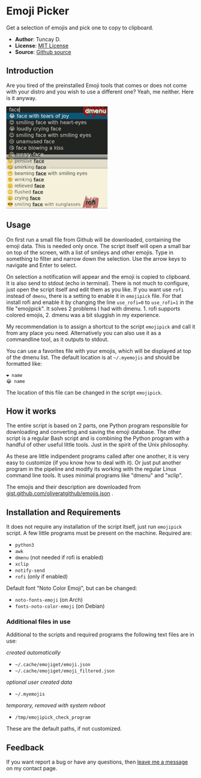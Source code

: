 # Emoji Picker

Get a selection of emojis and pick one to copy to clipboard.

- **Author**: Tuncay D.
- **License**: [MIT License](LICENSE)
- **Source**: [Github source](https://github.com/thingsiplay/emojipick)

## Introduction

Are you tired of the preinstalled Emoji tools that comes or does not come with
your distro and you wish to use a different one? Yeah, me neither. Here is it
anyway.

![dmenu](emojipick.png)

## Usage

On first run a small file from Github will be downloaded, containing the emoji
data. This is needed only once. The script itself will open a small bar on top
of the screen, with a list of smileys and other emojis. Type in something to
filter and narrow down the selection. Use the arrow keys to navigate and
Enter to select.

On selection a notification will appear and the emoji is copied to clipboard.
It is also send to stdout (echo in terminal). There is not much to configure,
just open the script itself and edit them as you like. If you want use `rofi`
instead of `dmenu`, there is a setting to enable it in `emojipick` file. For
that install rofi and enable it by changing the line `use_rofi=0` to
`use_rofi=1` in the file "emojipick". It solves 2 problems I had with dmenu. 1.
rofi supports colored emojis, 2. dmenu was a bit sluggish in my experience.

My recommendation is to assign a shortcut to the script `emojipick` and call it
from any place you need. Alternatively you can also use it as a commandline
tool, as it outputs to stdout.

You can use a favorites file with your emojis, which will be displayed at top
of the dmenu list. The default location is at `~/.myemojis` and should be
formatted like:

```
❤️ name
😂 name
```

The location of this file can be changed in the script `emojipick`.

## How it works

The entire script is based on 2 parts, one Python program responsible for
downloading and converting and saving the emoji database. The other script is a
regular Bash script and is combining the Python program with a handful of other
useful little tools. Just in the spirit of the Unix philosophy.

As these are little indipendent programs called after one another, it is very
easy to customize (if you know how to deal with it). Or just put another
program in the pipeline and modify its working with the regular Linux command
line tools. It uses minimal programs like "dmenu" and "xclip".

The emojis and their description are downloaded from
[gist.github.com/oliveratgithub/emojis.json](https://gist.github.com/oliveratgithub/0bf11a9aff0d6da7b46f1490f86a71eb) .

## Installation and Requirements

It does not require any installation of the script itself, just run
`emojipick` script. A few little programs must be present on the machine.
Required are:

- `python3`
- `awk`
- `dmenu` (not needed if rofi is enabled)
- `xclip`
- `notify-send`
- `rofi` (only if enabled)

Default font "Noto Color Emoji", but can be changed:

- `noto-fonts-emoji` (on Arch)
- `fonts-noto-color-emoji` (on Debian)

### Additional files in use

Additional to the scripts and required programs the following text files are
in use:

*created automatically*

- `~/.cache/emojiget/emoji.json`
- `~/.cache/emojiget/emoji_filtered.json`

*optional user created data*

- `~/.myemojis`

*temporary, removed with system reboot*

- `/tmp/emojipick_check_program`

These are the default paths, if not customized.

## Feedback

If you want report a bug or have any questions, then [leave me a message](https://thingsiplay.game.blog/contact/) on my contact page.


